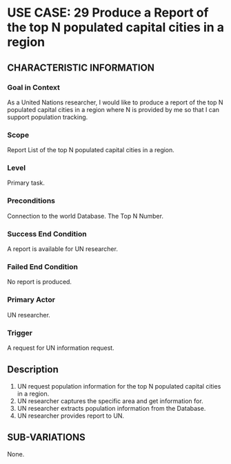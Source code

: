 # USE CASE: 29 Produce a Report of the top N populated capital cities in a region

## CHARACTERISTIC INFORMATION

### Goal in Context

As a United Nations researcher, I would like to produce a report of the top N populated capital cities in a region where N is provided by me so that I can support population tracking.

### Scope

Report List of the top N populated capital cities in a region.

### Level

Primary task.

### Preconditions

Connection to the world Database.
The Top N Number.

### Success End Condition

A report is available for UN researcher.

### Failed End Condition

No report is produced.

### Primary Actor

UN researcher.

### Trigger

A request for UN information request.

## Description

1. UN request population information for the top N populated capital cities in a region.
2. UN researcher captures the specific area and get information for.
3. UN researcher extracts population information from the Database.
4. UN researcher provides report to UN.

## SUB-VARIATIONS

None.